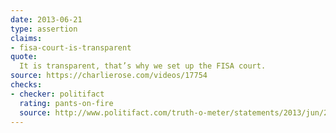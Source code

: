 ```yaml
---
date: 2013-06-21
type: assertion
claims:
- fisa-court-is-transparent
quote:
  It is transparent, that’s why we set up the FISA court.
source: https://charlierose.com/videos/17754
checks:
- checker: politifact
  rating: pants-on-fire
  source: http://www.politifact.com/truth-o-meter/statements/2013/jun/21/barack-obama/barack-obama-says-foreign-intelligence-surveillanc/
---
```

